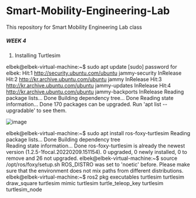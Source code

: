 # Smart-Mobility-Engineering-Lab
This repository for Smart Mobility Engineering Lab class 

##### WEEK 4 ########
1. Installing Turtlesim

elbek@elbek-virtual-machine:~$ sudo apt update
[sudo] password for elbek: 
Hit:1 http://security.ubuntu.com/ubuntu jammy-security InRelease
Hit:2 http://kr.archive.ubuntu.com/ubuntu jammy InRelease
Hit:3 http://kr.archive.ubuntu.com/ubuntu jammy-updates InRelease
Hit:4 http://kr.archive.ubuntu.com/ubuntu jammy-backports InRelease
Reading package lists... Done
Building dependency tree... Done
Reading state information... Done
170 packages can be upgraded. Run 'apt list --upgradable' to see them.


![image](https://user-images.githubusercontent.com/65524183/196971741-d0e0bcb6-5425-4198-86ea-c8dbe9495fad.png)

elbek@elbek-virtual-machine:~$ sudo apt install ros-foxy-turtlesim
Reading package lists... Done
Building dependency tree       
Reading state information... Done
ros-foxy-turtlesim is already the newest version (1.2.5-1focal.20220209.151154).
0 upgraded, 0 newly installed, 0 to remove and 26 not upgraded.
elbek@elbek-virtual-machine:~$ source /opt/ros/foxy/setup.sh
ROS_DISTRO was set to 'noetic' before. Please make sure that the environment does not mix paths from different distributions.
elbek@elbek-virtual-machine:~$  ros2 pkg executables turtlesim
turtlesim draw_square
turtlesim mimic
turtlesim turtle_teleop_key
turtlesim turtlesim_node
